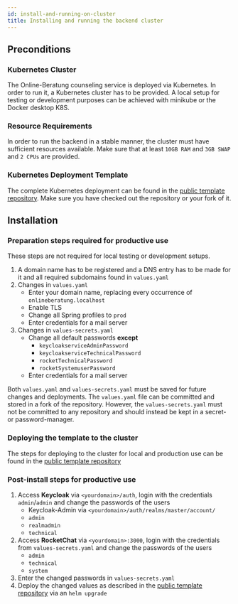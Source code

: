 ```yaml
---
id: install-and-running-on-cluster
title: Installing and running the backend cluster
---
```


## Preconditions

### Kubernetes Cluster

The Online-Beratung counseling service is deployed via Kubernetes. In order to run it, a Kubernetes cluster has to be provided.
A local setup for testing or development purposes can be achieved with minikube or the Docker desktop K8S.

### Resource Requirements

In order to run the backend in a stable manner, the cluster must have sufficient resources available.
Make sure that at least `10GB RAM` and `3GB SWAP` and `2 CPUs` are provided.

### Kubernetes Deployment Template

The complete Kubernetes deployment can be found in the [public template repository](https://github.com/Onlineberatung/onlineBeratung-k8s-config).
Make sure you have checked out the repository or your fork of it.

## Installation

### Preparation steps required for productive use
These steps are not required for local testing or development setups.

1. A domain name has to be registered and a DNS entry has to be made for it and all required subdomains found in `values.yaml`
2. Changes in `values.yaml`
   - Enter your domain name, replacing every occurrence of `onlineberatung.localhost`
   - Enable TLS
   - Change all Spring profiles to `prod`
   - Enter credentials for a mail server
3. Changes in `values-secrets.yaml`
   - Change all default passwords **except**
     - `keycloakserviceAdminPassword`
     - `keycloakserviceTechnicalPassword`
     - `rocketTechnicalPassword`
     - `rocketSystemuserPassword`
   - Enter credentials for a mail server

Both `values.yaml` and `values-secrets.yaml` must be saved for future changes and deployments.
The `values.yaml` file can be committed and stored in a fork of the repository.
However, the `values-secrets.yaml` must not be committed to any repository and should instead be kept in a secret- or password-manager.
   
### Deploying the template to the cluster

The steps for deploying to the cluster for local and production use can be found in the [public template repository](https://github.com/Onlineberatung/onlineBeratung-k8s-config)

### Post-install steps for productive use

1. Access **Keycloak** via `<yourdomain>/auth`, login with the credentials `admin`/`admin` and change the passwords of the users
   - Keycloak-Admin via `<yourdomain>/auth/realms/master/account/`
   - `admin`
   - `realmadmin`
   - `technical`
2. Access **RocketChat** via `<yourdomain>:3000`, login with the credentials from `values-secrets.yaml` and change the passwords of the users
   - `admin`
   - `technical`
   - `system`
3. Enter the changed passwords in `values-secrets.yaml`
4. Deploy the changed values as described in the [public template repository](https://github.com/Onlineberatung/onlineBeratung-k8s-config) via an `helm upgrade`